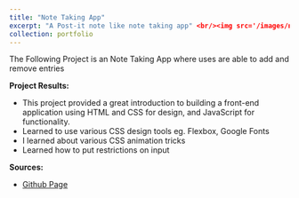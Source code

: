 ```yaml
---
title: "Note Taking App"
excerpt: "A Post-it note like note taking app" <br/><img src='/images/noteTakingApp.PNG'>"
collection: portfolio
---
```

The Following Project is an Note Taking App where uses are able to add and remove entries

**Project Results:**
- This project provided a great introduction to building a front-end application using HTML and CSS for design, and JavaScript for functionality. 
- Learned to use various CSS design tools eg. Flexbox, Google Fonts
- I learned about various CSS animation tricks
- Learned how to put restrictions on input

**Sources:**
- [Github Page](https://github.com/said1210UW/NoteTakingApp)
